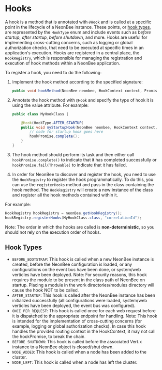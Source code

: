 # Hooks

A hook is a method that is annotated with `@Hook` and is called at a specific point in the lifecycle of a NeonBee
instance. These points, or [hook types](#hook-types), are represented by the `HookType` enum and include events such
as _before startup_, _after startup_, _before shutdown_, and more. Hooks are useful for implementing cross-cutting
concerns, such as logging or global authorization checks, that need to be executed at specific times in an application's
execution. Hooks are registered in a central place, the `HookRegistry`, which is responsible for managing the
registration and execution of hook methods within a NeonBee application.

To register a hook, you need to do the following:

1. Implement the hook method according to the specified signature:

    ```java
    public void hookMethod(NeonBee neonbee, HookContext context, Promise<Void> hookPromise)
    ```

2. Annotate the hook method with `@Hook` and specify the type of hook it is using the value attribute. For example:

    ```java
   public class MyHookClass {

        @Hook(HookType.AFTER_STARTUP)
        public void myStartupHook(NeonBee neonbee, HookContext context, Promise<Void> hookPromise) {
            // code for startup hook goes here
            hookPromise.complete();
        }
    }
    ```

3. The hook method should perform its task and then either call `hookPromise.complete()` to indicate that it has
   completed successfully or `hookPromise.fail(Throwable)` to indicate that it has failed.
4. In order for NeonBee to discover and register the hook, you need to use the `HookRegistry` to register the hook
   programmatically. To do this, you can use the `registerHooks` method and pass in the class containing the hook
   method. The `HookRegistry` will create a new instance of the class and register all the hook methods contained
   within it.

For example:

```java
HookRegistry hookRegistry = neonBee.getHookRegistry();
hookRegistry.registerHooks(MyHookClass.class, "correlationId");
```

Note: The order in which the hooks are called is **non-deterministic**, so you should not rely on the execution order of
hooks.

## Hook Types

* `BEFORE_BOOTSTRAP`: This hook is called when a new NeonBee instance is created, before the NeonBee configuration is
  loaded, or any configurations on the event bus have been done, or system/web verticles have been deployed. Note: For
  security reasons, this hook requires the module to be present in the class path of NeonBee on startup. Placing a
  module in the work directories/modules directory will cause the hook NOT to be called.
* `AFTER_STARTUP`: This hook is called after the NeonBee instance has been initialized successfully (all
  configurations were loaded, system/web verticles have been deployed, the event bus was configured).
* `ONCE_PER_REQUEST`: This hook is called once for each web request before it is dispatched to the appropriate
  endpoint for handling. Note: This hook is intended for the implementation of cross-cutting concerns (for example,
  logging or global authorization checks). In case this hook handles the provided routing context in the HookContext,
  it may not call the hookPromise, to break the chain.
* `BEFORE_SHUTDOWN`: This hook is called before the associated Vert.x instance to a NeonBee object is closed/shut down.
* `NODE_ADDED`: This hook is called when a node has been added to the cluster.
* `NODE_LEFT`: This hook is called when a node has left the cluster.
